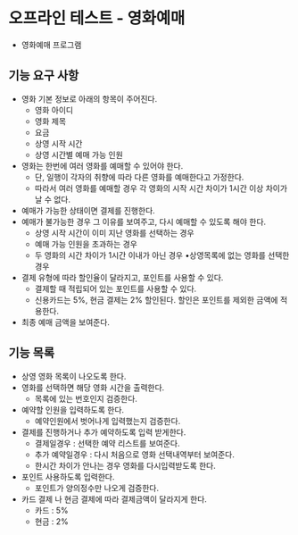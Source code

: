 # 오프라인 테스트 - 영화예매

 - 영화예매 프로그램

## 기능 요구 사항

 * 영화 기본 정보로 아래의 항목이 주어진다.
	* 영화 아이디
	* 영화 제목 
	* 요금
	* 상영 시작 시간
	* 상영 시간별 예매 가능 인원
 * 영화는 한번에 여러 영화를 예매할 수 있어야 한다.
	* 단, 일행이 각자의 취향에 따라 다른 영화를 예매한다고 가정한다. 
	* 따라서 여러 영화를 예매할 경우 각 영화의 시작 시간 차이가 1시간 이상 차이가 날 수 없다.
 * 예매가 가능한 상태이면 결제를 진행한다.
 * 예매가 불가능한 경우 그 이유를 보여주고, 다시 예매할 수 있도록 해야 한다.
	* 상영 시작 시간이 이미 지난 영화를 선택하는 경우 
	* 예매 가능 인원을 초과하는 경우
	* 두 영화의 시간 차이가 1시간 이내가 아닌 경우 •상영목록에 없는 영화를 선택한 경우
 * 결제 유형에 따라 할인율이 달라지고, 포인트를 사용할 수 있다.
 	* 결제할 때 적립되어 있는 포인트를 사용할 수 있다. 
 	* 신용카드는 5%, 현금 결제는 2% 할인된다. 할인은 포인트를 제외한 금액에 적용한다.
 * 최종 예매 금액을 보여준다.
 
## 기능 목록
 * 상영 영화 목록이 나오도록 한다.
 * 영화를 선택하면 해당 영화 시간을 출력한다.
 	* 목록에 있는 번호인지 검증한다.
 * 예약할 인원을 입력하도록 한다.
 	* 예약인원에서 벗어나게 입력했는지 검증한다.
 * 결제를 진행하거나 추가 예약하도록 입력 받게한다.
 	* 결제일경우 : 선택한 예약 리스트를 보여준다.
 	* 추가 예약일경우 : 다시 처음으로 영화 선택내역부터 보여준다.
 	* 한시간 차이가 안나는 경우 영화를 다시입력받도록 한다.
 * 포인트 사용하도록 입력한다.
 	* 포인트가 양의정수만 나오게 검증한다.
 * 카드 결제 나 현금 결제에 따라 결제금액이 달라지게 한다.
 	* 카드 : 5%
 	* 현금 : 2%